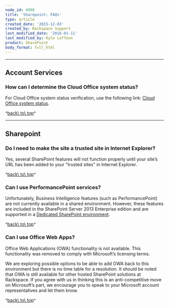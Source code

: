 ```yaml
---
node_id: 4998
title: 'Sharepoint: FAQs'
type: article
created_date: '2015-12-03'
created_by: Rackspace Support
last_modified_date: '2016-01-11'
last_modified_by: Kyle Laffoon
product: SharePoint
body_format: full_html
---
```


------------------------------------------------------------------------

Account Services
----------------

### How can I determine the Cloud Office system status?

For Cloud Office system status verification, use the following
link: [Cloud Office system status](http://status.apps.rackspace.com/).

^[back\\ to\\ top](#top)^

------------------------------------------------------------------------

Sharepoint
----------

### Do I need to make the site a trusted site in Internet Explorer?

Yes, several SharePoint features will not function properly until your
site&rsquo;s URL has been added to your "trusted sites" in Internet Explorer.

^[back\\ to\\ top](#top)^

### Can I use PerformancePoint services?

Unfortunately, Business Intelligence features (such as
PerformancePoint) are not currently available in a shared environment.
However, these features are included in the SharePoint Server 2013
Enterprise edition and are supported in a [Dedicated SharePoint
environment](http://sharepoint.rackspace.com/dedicated).

^[back\\ to\\ top](#top)^

### Can I use Office Web Apps?

Office Web Applications (OWA) functionality is not available. This
functionality was removed to comply with Microsoft&rsquo;s licensing terms.

We are exploring possible options to be able to add OWA back to this
environment but there is no time table for a resolution. It should be
noted that OWA is still available for other hosted SharePoint solutions
at Rackspace. If you agree with us in thinking this is an
anti-competitive move on Microsoft&rsquo;s part, we encourage you to speak to
your Microsoft account representatives and let them know.

^[back\\ to\\ top](#top)^

